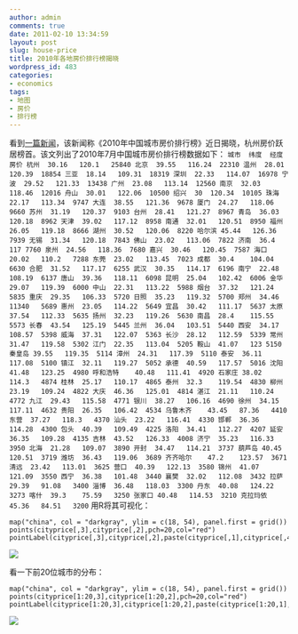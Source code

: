 ```yaml
---
author: admin
comments: true
date: 2011-02-10 13:34:59
layout: post
slug: house-price
title: 2010年各地房价排行榜揭晓
wordpress_id: 483
categories:
- economics
tags:
- 地图
- 房价
- 排行榜
---
```


看到[一篇新闻](http://news.163.com/11/0209/20/6SFR8GJV00014JB5.html)，该新闻称《2010年中国城市房价排行榜》近日揭晓，杭州房价跃居榜首。该文列出了2010年7月中国城市房价排行榜数据如下：
`
城市	纬度	经度	房价
杭州	30.16	120.1	25840
北京	39.55	116.24	22310
温州	28.01	120.39	18854
三亚	18.14	109.31	18319
深圳	22.33	114.07	16978
宁波	29.52	121.33	13438
广州	23.08	113.14	12560
南京	32.03	118.46	12016
舟山	30.01	122.06	10500
绍兴	30	120.34	10105
珠海	22.17	113.34	9747
大连	38.55	121.36	9678
厦门	24.27	118.06	9660
苏州	31.19	120.37	9103
台州	28.41	121.27	8967
青岛	36.03	120.18	8962
天津	39.02	117.12	8958
南通	32.01	120.51	8950
福州	26.05	119.18	8666
湖州	30.52	120.06	8220
哈尔滨	45.44	126.36	7939
无锡	31.34	120.18	7843
佛山	23.02	113.06	7822
济南	36.4	117	7760
泉州	24.56	118.36	7680
嘉兴	30.46	120.45	7587
海口	20.02	110.2	7288
东莞	23.02	113.45	7023
成都	30.4	104.04	6630
合肥	31.52	117.17	6255
武汉	30.35	114.17	6196
南宁	22.48	108.19	6137
唐山	39.36	118.11	6098
昆明	25.04	102.42	6006
金华	29.07	119.39	6000
中山	22.31	113.22	5988
烟台	37.32	121.24	5835
重庆	29.35	106.33	5720
日照	35.23	119.32	5700
郑州	34.46	11340	5689
惠州	23.05	114.22	5649
宜昌	30.42	111.17	5637
太原	37.54	112.33	5635
扬州	32.23	119.26	5630
南昌	28.4	115.55	5573
长春	43.54	125.19	5445
兰州	36.04	103.51	5440
西安	34.17	108.57	5398
威海	37.31	122.07	5363
长沙	28.12	112.59	5339
常州	31.47	119.58	5302
江门	22.35	113.04	5205
鞍山	41.07	123	5150
秦皇岛	39.55	119.35	5114
漳州	24.31	117.39	5110
泰安	36.11	117.08	5100
镇江	32.11	119.27	5052
承德	40.59	117.57	5016
沈阳	41.48	123.25	4980
呼和浩特	40.48	111.41	4920
石家庄	38.02	114.3	4874
桂林	25.17	110.17	4865
泰州	32.3	119.54	4830
柳州	23.19	109.24	4822
大庆	46.36	125.01	4814
湛江	21.11	110.24	4772
九江	29.43	115.58	4771
银川	38.27	106.16	4690
徐州	34.15	117.11	4632
贵阳	26.35	106.42	4534
乌鲁木齐	43.45	87.36	4410
东营	37.27	118.3	4370
汕头	23.22	116.41	4330
邯郸	36.36	114.28	4300
包头	40.39	109.49	4225
洛阳	34.41	112.27	4207
延安	36.35	109.28	4135
吉林	43.52	126.33	4008
济宁	35.23	116.33	3950
北海	21.28	109.07	3890
开封	34.47	114.21	3737
葫芦岛	40.45	120.51	3719
潍坊	36.43	119.06	3689
齐齐哈尔	47.2	123.57	3671
清远	23.42	113.01	3625
营口	40.39	122.13	3580
锦州	41.07	121.09	3550
西宁	36.38	101.48	3440
襄樊	32.02	112.08	3432
拉萨	29.39	91.08	3400
淄博	36.48	118.03	3300
丹东	40.08	124.22	3273
喀什	39.3	75.59	3250
张家口	40.48	114.53	3210
克拉玛依	45.36	84.51	3200
`
用R将其可视化：

    
    map("china", col = "darkgray", ylim = c(18, 54), panel.first = grid())
    points(cityprice[,3],cityprice[,2],pch=20,col="red")
    pointLabel(cityprice[,3],cityprice[,2],paste(cityprice[,1],cityprice[,4]),cex=1,col="blue")
    


[![](http://yishuo.cos.name/wp-content/uploads/2011/02/h2.png)](http://yishuo.cos.name/wp-content/uploads/2011/02/h2.png)

看一下前20位城市的分布：

    
    map("china", col = "darkgray", ylim = c(18, 54), panel.first = grid())
    points(cityprice[1:20,3],cityprice[1:20,2],pch=20,col="red")
    pointLabel(cityprice[1:20,3],cityprice[1:20,2],paste(cityprice[1:20,1],cityprice[1:20,4]),cex=1,col="blue")
    


[![](http://yishuo.cos.name/wp-content/uploads/2011/02/h3.png)](http://yishuo.cos.name/wp-content/uploads/2011/02/h3.png)
